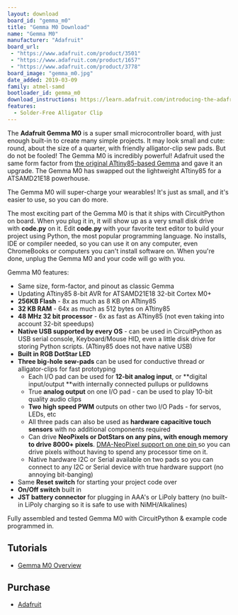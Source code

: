 ```yaml
---
layout: download
board_id: "gemma_m0"
title: "Gemma M0 Download"
name: "Gemma M0"
manufacturer: "Adafruit"
board_url:
 - "https://www.adafruit.com/product/3501"
 - "https://www.adafruit.com/product/1657"
 - "https://www.adafruit.com/product/3778"
board_image: "gemma_m0.jpg"
date_added: 2019-03-09
family: atmel-samd
bootloader_id: gemma_m0
download_instructions: https://learn.adafruit.com/introducing-the-adafruit-nrf52840-feather/circuitpython
features:
  - Solder-Free Alligator Clip
---
```


The **Adafruit Gemma M0** is a super small microcontroller board, with just enough built-in to create many simple projects. It may look small and cute: round, about the size of a quarter, with friendly alligator-clip sew pads. But do not be fooled! The Gemma M0 is incredibly powerful! Adafruit used the same form factor from [the original ATtiny85-based Gemma](https://www.adafruit.com/product/1222) and gave it an upgrade. The Gemma M0 has swapped out the lightweight ATtiny85 for a ATSAMD21E18 powerhouse.

The Gemma M0 will super-charge your wearables! It's just as small, and it's easier to use, so you can do more.

The most exciting part of the Gemma M0 is that it ships with CircuitPython on board. When you plug it in, it will show up as a very small disk drive with **code.py** on it. Edit **code.py** with your favorite text editor to build your project using Python, the most popular programming language. No installs, IDE or compiler needed, so you can use it on any computer, even ChromeBooks or computers you can't install software on. When you're done, unplug the Gemma M0 and your code will go with you.

Gemma M0 features:

*   Same size, form-factor, and pinout as classic Gemma
*   Updating ATtiny85 8-bit AVR for ATSAMD21E18 32-bit Cortex M0+
*   **256KB Flash** - 8x as much as 8 KB on ATtiny85
*   **32 KB RAM** - 64x as much as 512 bytes on ATtiny85
*   **48 MHz 32 bit processor** - 6x as fast as ATtiny85 (not even taking into account 32-bit speedups)
*   **Native USB supported by every OS** - can be used in CircuitPython as USB serial console, Keyboard/Mouse HID, even a little disk drive for storing Python scripts. (ATtiny85 does not have native USB)
*   **Built in RGB DotStar LED**
*   **Three big-hole sew-pads** can be used for conductive thread or alligator-clips for fast prototyping
    *   Each I/O pad can be used for **12-bit analog input**, or **digital input/output **with internally connected pullups or pulldowns
    *   True **analog output** on one I/O pad - can be used to play 10-bit quality audio clips
    *   **Two** **high speed PWM** outputs on other two I/O Pads - for servos, LEDs, etc
    *   All three pads can also be used as **hardware capacitive touch sensors** with no additional components required
    *   Can drive **NeoPixels or DotStars on any pins, with enough memory to drive 8000+ pixels**. [DMA-NeoPixel support on one pin ](https://learn.adafruit.com/dma-driven-neopixels)so you can drive pixels without having to spend any processor time on it.
    *   Native hardware I2C or Serial available on two pads so you can connect to any I2C or Serial device with true hardware support (no annoying bit-banging)
*   Same **Reset switch** for starting your project code over
*   **On/Off switch** built in
*   **JST battery connector** for plugging in AAA's or LiPoly battery (no built-in LiPoly charging so it is safe to use with NiMH/Alkalines)

Fully assembled and tested Gemma M0 with CircuitPython & example code programmed in.

## Tutorials

* [Gemma M0 Overview](https://learn.adafruit.com/adafruit-gemma-m0)

## Purchase
* [Adafruit](https://www.adafruit.com/product/3501)
